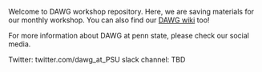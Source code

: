 Welcome to DAWG workshop repository. Here, we are saving materials for our monthly workshop. You can also find our [DAWG wiki](https://github.com/DAWGPSU/DAWG_workshop/wiki) too!

For more information about DAWG at penn state, please check our social media. 

Twitter: twitter.com/dawg_at_PSU
slack channel: TBD
